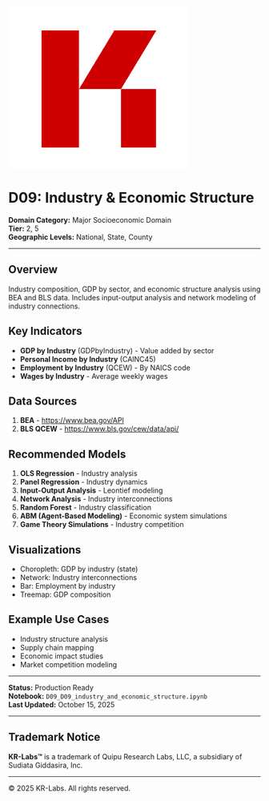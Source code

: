 ![KR-Labs](../../../assets/images/KRLabs_WebLogo.png)

# D09: Industry & Economic Structure

**Domain Category:** Major Socioeconomic Domain  
**Tier:** 2, 5  
**Geographic Levels:** National, State, County

---

## Overview

Industry composition, GDP by sector, and economic structure analysis using BEA and BLS data. Includes input-output analysis and network modeling of industry connections.

## Key Indicators

- **GDP by Industry** (GDPbyIndustry) - Value added by sector
- **Personal Income by Industry** (CAINC45)
- **Employment by Industry** (QCEW) - By NAICS code
- **Wages by Industry** - Average weekly wages

## Data Sources

1. **BEA** - https://www.bea.gov/API
2. **BLS QCEW** - https://www.bls.gov/cew/data/api/

## Recommended Models

1. **OLS Regression** - Industry analysis
2. **Panel Regression** - Industry dynamics
3. **Input-Output Analysis** - Leontief modeling
4. **Network Analysis** - Industry interconnections
5. **Random Forest** - Industry classification
6. **ABM (Agent-Based Modeling)** - Economic system simulations
7. **Game Theory Simulations** - Industry competition

## Visualizations

- Choropleth: GDP by industry (state)
- Network: Industry interconnections
- Bar: Employment by industry
- Treemap: GDP composition

## Example Use Cases

- Industry structure analysis
- Supply chain mapping
- Economic impact studies
- Market competition modeling

---

**Status:** Production Ready  
**Notebook:** `D09_D09_industry_and_economic_structure.ipynb`  
**Last Updated:** October 15, 2025

---

## Trademark Notice

**KR-Labs™** is a trademark of Quipu Research Labs, LLC, a subsidiary of Sudiata Giddasira, Inc.

---

© 2025 KR-Labs. All rights reserved.
